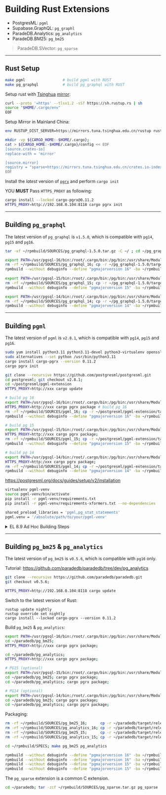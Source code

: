 # Building Rust Extensions

- PostgresML: `pgml`
- Supabase.GraphQL: `pg_graphl`
- ParadeDB.Analytics: `pg_analytics`
- ParadeDB.BM25: `pg_bm25`

> ParadeDB.SVector: `pg_sparse`

----------

## Rust Setup

```bash
make pgml                 # build pgml with RUST
make pg_graphql           # build pg_graphql with RUST
```

Setup rust with [Tsinghua](https://mirrors.tuna.tsinghua.edu.cn/help/rustup/) [mirror](https://mirrors.tuna.tsinghua.edu.cn/help/rustup/):

```bash
curl --proto '=https' --tlsv1.2 -sSf https://sh.rustup.rs | sh
source "$HOME/.cargo/env"
EOF
```

Setup Mirror in Mainland China:

```bash
env RUSTUP_DIST_SERVER=https://mirrors.tuna.tsinghua.edu.cn/rustup rustup install stable

mkdir -vp ${CARGO_HOME:-$HOME/.cargo};
cat > ${CARGO_HOME:-$HOME/.cargo}/config << EOF
[source.crates-io]
replace-with = 'mirror'

[source.mirror]
registry = "sparse+https://mirrors.tuna.tsinghua.edu.cn/crates.io-index/"
EOF
```


Install the *latest* version of [`pgrx`](https://github.com/pgcentralfoundation/pgrx) and perform `cargo init`

YOU **MUST** Pass `HTTPS_PROXY` as following:

```bash
cargo install --locked cargo-pgrx@0.11.2
HTTPS_PROXY=http://192.168.0.104:8118 cargo pgrx init 
```



----------

## Building `pg_graphql`

The latest version of `pg_graphql` is `v1.5.0`, which is compatible with `pg14`, `pg15` and `pg16`.

```bash
tar -xf ~/rpmbuild/SOURCES/pg_graphql-1.5.0.tar.gz -C ~/ ; cd ~/pg_graphql-1.5.0

export PATH=/usr/pgsql-16/bin:/root/.cargo/bin:/pg/bin:/usr/share/Modules/bin:/usr/lib64/ccache:/usr/local/sbin:/usr/local/bin:/usr/sbin:/usr/bin:/root/bin:/home/vagrant/.cargo/bin;cargo pgrx package; 
rm -rf ~/rpmbuild/SOURCES/pg_graphql_16; cp -r ~/pg_graphql-1.5.0/target/release/pg_graphql-pg16 ~/rpmbuild/SOURCES/pg_graphql_16;
rpmbuild --without debuginfo --define "pgmajorversion 16" -ba ~/rpmbuild/SPECS/pg_graphql.spec ;
 
export PATH=/usr/pgsql-15/bin:/root/.cargo/bin:/pg/bin:/usr/share/Modules/bin:/usr/lib64/ccache:/usr/local/sbin:/usr/local/bin:/usr/sbin:/usr/bin:/root/bin:/home/vagrant/.cargo/bin;cargo pgrx package;
rm -rf ~/rpmbuild/SOURCES/pg_graphql_15; cp -r ~/pg_graphql-1.5.0/target/release/pg_graphql-pg15 ~/rpmbuild/SOURCES/pg_graphql_15;
rpmbuild --without debuginfo --define "pgmajorversion 15" -ba ~/rpmbuild/SPECS/pg_graphql.spec ;

export PATH=/usr/pgsql-14/bin:/root/.cargo/bin:/pg/bin:/usr/share/Modules/bin:/usr/lib64/ccache:/usr/local/sbin:/usr/local/bin:/usr/sbin:/usr/bin:/root/bin:/home/vagrant/.cargo/bin;cargo pgrx package;
rm -rf ~/rpmbuild/SOURCES/pg_graphql_14; cp -r ~/pg_graphql-1.5.0/target/release/pg_graphql-pg14 ~/rpmbuild/SOURCES/pg_graphql_14;
rpmbuild --without debuginfo --define "pgmajorversion 14" -ba ~/rpmbuild/SPECS/pg_graphql.spec ;
```

----------------

## Building `pgml`

The latest version of `pgml` is `v2.8.1`, which is compatible with `pg14`, `pg15` and `pg16`.

```bash
sudo yum install python3.11 python3.11-devel python3-virtualenv openssl openssl-devel cmake pkg-config libomp libomp-devel openblas* llvm llvm-devel lld openblas*
sudo alternatives --set python /usr/bin/python3.11
cargo install cargo-pgrx --version 0.11.2
cargo pgrx init

git clone --recursive https://github.com/postgresml/postgresml.git
cd postgresml; git checkout v2.8.1; 
cd ~/postgresml/pgml-extension
HTTPS_PROXY=http://xxx cargo update
```

```bash
# build pg 16
export PATH=/usr/pgsql-16/bin:/root/.cargo/bin:/pg/bin:/usr/share/Modules/bin:/usr/lib64/ccache:/usr/local/sbin:/usr/local/bin:/usr/sbin:/usr/bin:/root/bin:/home/vagrant/.cargo/bin;
HTTPS_PROXY=http://xxx cargo pgrx package # build pg 16
rm -rf ~/rpmbuild/SOURCES/pgml_16; cp -r ~/postgresml/pgml-extension/target/release/pgml-pg16 ~/rpmbuild/SOURCES/pgml_16;
rpmbuild --without debuginfo --define "pgmajorversion 16" -ba ~/rpmbuild/SPECS/pgml.spec

# build pg 15
export PATH=/usr/pgsql-15/bin:/root/.cargo/bin:/pg/bin:/usr/share/Modules/bin:/usr/lib64/ccache:/usr/local/sbin:/usr/local/bin:/usr/sbin:/usr/bin:/root/bin:/home/vagrant/.cargo/bin;
HTTPS_PROXY=http://xxx cargo pgrx package; 
rm -rf ~/rpmbuild/SOURCES/pgml_15; cp -r ~/postgresml/pgml-extension/target/release/pgml-pg15 ~/rpmbuild/SOURCES/pgml_15;
rpmbuild --without debuginfo --define "pgmajorversion 15" -ba ~/rpmbuild/SPECS/pgml.spec

# build pg 14
export PATH=/usr/pgsql-14/bin:/root/.cargo/bin:/pg/bin:/usr/share/Modules/bin:/usr/lib64/ccache:/usr/local/sbin:/usr/local/bin:/usr/sbin:/usr/bin:/root/bin:/home/vagrant/.cargo/bin;
HTTPS_PROXY=http:/xxx cargo pgrx package;
rm -rf ~/rpmbuild/SOURCES/pgml_14; cp -r ~/postgresml/pgml-extension/target/release/pgml-pg14 ~/rpmbuild/SOURCES/pgml_14;
rpmbuild --without debuginfo --define "pgmajorversion 14" -ba ~/rpmbuild/SPECS/pgml.spec
```

https://postgresml.org/docs/guides/setup/v2/installation

```bash
virtualenv pgml-venv
source pgml-venv/bin/activate
pip install -r pgml-venv/requirements.txt
pip install -r pgml-venv/requirements-xformers.txt --no-dependencies

shared_preload_libraries = 'pgml,pg_stat_statements'
pgml.venv = '/absolute/path/to/your/pgml-venv'
```


<details><summary>EL 8.9 Ad Hoc Building Steps</summary>

PostgresML Use C++ 17 features, you have to use GCC 10+ with static link to compile it on RockyLinux 7.x

```bash
sudo dnf install gcc-toolset-13
source /opt/rh/gcc-toolset-13/enable
export CC=/opt/rh/gcc-toolset-13/root/usr/bin/gcc
export CXX=/opt/rh/gcc-toolset-13/root/usr/bin/g++
export LD_LIBRARY_PATH=/opt/rh/gcc-toolset-13/root/usr/lib64:$LD_LIBRARY_PATH
```

Change `build.rs`:

```bash
fn main() {
+++    println!("cargo:rustc-link-lib=static=stdc++fs");
+++    println!("cargo:rustc-link-search=native=/opt/rh/gcc-toolset-13/root/usr/lib/gcc/x86_64-redhat-linux/13");
}
```

Change `Cargo.toml`

```bash
[build-dependencies]
+++ cc = "1.0"
```

</details>



----------

## Building `pg_bm25` & `pg_analytics`

The latest version of `pg_bm25` is `v0.5.6`, which is compatible with `pg16` only.

Tutorial: https://github.com/paradedb/paradedb/tree/dev/pg_analytics

```bash
git clone --recursive https://github.com/paradedb/paradedb.git
git checkout v0.5.6;

HTTPS_PROXY=http://192.168.0.104:8118 cargo update
```

Switch to the latest version of Rust:

```bsah
rustup update nightly
rustup override set nightly
cargo install --locked cargo-pgrx --version 0.11.2
```

Build `pg_bm25` & `pg_analytics`:

```bash
export PATH=/usr/pgsql-16/bin:/root/.cargo/bin:/pg/bin:/usr/share/Modules/bin:/usr/lib64/ccache:/usr/local/sbin:/usr/local/bin:/usr/sbin:/usr/bin:/root/bin:/home/vagrant/.cargo/bin;
cd ~/paradedb/pg_bm25;
HTTPS_PROXY=http://xxx cargo pgrx package; 

cd ~/paradedb/pg_analytics;
HTTPS_PROXY=http://xxx cargo pgrx package; 

# PG15 (optional)
export PATH=/usr/pgsql-15/bin:/root/.cargo/bin:/pg/bin:/usr/share/Modules/bin:/usr/lib64/ccache:/usr/local/sbin:/usr/local/bin:/usr/sbin:/usr/bin:/root/bin:/home/vagrant/.cargo/bin;
cd ~/paradedb/pg_bm25; cargo pgrx package; 
cd ~/paradedb/pg_analytics; cargo pgrx package;

# PG14 (optional)
export PATH=/usr/pgsql-14/bin:/root/.cargo/bin:/pg/bin:/usr/share/Modules/bin:/usr/lib64/ccache:/usr/local/sbin:/usr/local/bin:/usr/sbin:/usr/bin:/root/bin:/home/vagrant/.cargo/bin;
cd ~/paradedb/pg_bm25; cargo pgrx package; 
cd ~/paradedb/pg_analytics; cargo pgrx package;
```

Packaging:

```bash
rm -rf ~/rpmbuild/SOURCES/pg_bm25_16;      cp -r ~/paradedb/target/release/pg_bm25-pg16      ~/rpmbuild/SOURCES/pg_bm25_16;
rm -rf ~/rpmbuild/SOURCES/pg_analytics_16; cp -r ~/paradedb/target/release/pg_analytics-pg16 ~/rpmbuild/SOURCES/pg_analytics_16;
rm -rf ~/rpmbuild/SOURCES/pg_bm25_15;      cp -r ~/paradedb/target/release/pg_bm25-pg15      ~/rpmbuild/SOURCES/pg_bm25_15;
rm -rf ~/rpmbuild/SOURCES/pg_analytics_15; cp -r ~/paradedb/target/release/pg_analytics-pg15 ~/rpmbuild/SOURCES/pg_analytics_15;

cd ~/rpmbuild/SPECS; make pg_bm25 pg_analytics

rpmbuild --without debuginfo --define "pgmajorversion 16" -ba ~/rpmbuild/SPECS/pg_bm25.spec
rpmbuild --without debuginfo --define "pgmajorversion 16" -ba ~/rpmbuild/SPECS/pg_analytics.spec
rpmbuild --without debuginfo --define "pgmajorversion 15" -ba ~/rpmbuild/SPECS/pg_bm25.spec
rpmbuild --without debuginfo --define "pgmajorversion 15" -ba ~/rpmbuild/SPECS/pg_analytics.spec
```


The `pg_sparse` extension is a common C extension.

```bash
cd ~/paradedb; tar -zcf ~/rpmbuild/SOURCES/pg_sparse.tar.gz pg_sparse
```